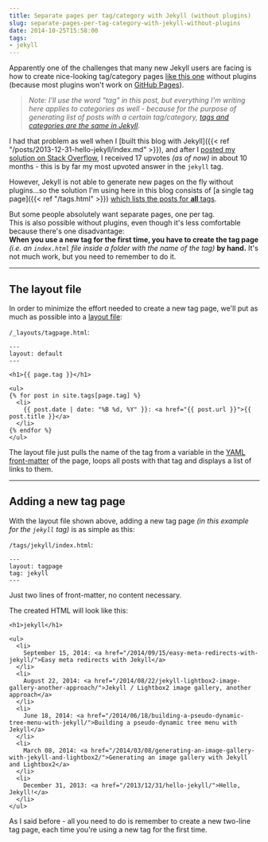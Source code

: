 ```yaml
---
title: Separate pages per tag/category with Jekyll (without plugins)
slug: separate-pages-per-tag-category-with-jekyll-without-plugins
date: 2014-10-25T15:58:00
tags:
- jekyll
---
```


Apparently one of the challenges that many new Jekyll users are facing is how to create nice-looking tag/category pages [like this one](/tags) without plugins (because most plugins won't work on [GitHub Pages](https://pages.github.com/)).

> *Note: I'll use the word "tag" in this post, but everything I'm writing here applies to categories as well - because for the purpose of generating list of posts with a certain tag/category, [tags and categories are the same in Jekyll](http://stackoverflow.com/q/8675841/6884).*

I had that problem as well when I [built this blog with Jekyll]({{< ref "/posts/2013-12-31-hello-jekyll/index.md" >}}), and after I [posted my solution on Stack Overflow](http://stackoverflow.com/a/21002505/6884), I received 17 upvotes *(as of now)* in about 10 months - this is by far my most upvoted answer in the `jekyll` tag.

However, Jekyll is not able to generate new pages on the fly without plugins...so the solution I'm using here in this blog consists of [a single tag page]({{< ref "/tags.html" >}}) [which lists the posts for **all** tags](https://github.com/christianspecht/blog/blob/39138d396bdcec5abc8248dfee9c431277d0148c/src/tags/index.html).

But some people absolutely want separate pages, one per tag.  
This is also possible without plugins, even though it's less comfortable because there's one disadvantage:  
**When you use a new tag for the first time, you have to create the tag page** *(i.e. an `index.html` file inside a folder with the name of the tag)* **by hand.** It's not much work, but you need to remember to do it.

---

## The layout file

In order to minimize the effort needed to create a new tag page, we'll put as much as possible into a [layout file](http://jekyllrb.com/docs/frontmatter/#predefined-global-variables):

`/_layouts/tagpage.html`:

    ---
    layout: default
    ---

    <h1>{{ page.tag }}</h1>

    <ul>
    {% for post in site.tags[page.tag] %}
      <li>
        {{ post.date | date: "%B %d, %Y" }}: <a href="{{ post.url }}">{{ post.title }}</a>
      </li>
    {% endfor %}
    </ul>

The layout file just pulls the name of the tag from a variable in the [YAML front-matter](http://jekyllrb.com/docs/frontmatter/) of the page, loops all posts with that tag and displays a list of links to them.

---

## Adding a new tag page

With the layout file shown above, adding a new tag page *(in this example for the `jekyll` tag)* is as simple as this:

`/tags/jekyll/index.html`:

    ---
    layout: tagpage
    tag: jekyll
    ---
    
Just two lines of front-matter, no content necessary.

The created HTML will look like this:

    <h1>jekyll</h1>

    <ul>
      <li>
        September 15, 2014: <a href="/2014/09/15/easy-meta-redirects-with-jekyll/">Easy meta redirects with Jekyll</a>
      </li>
      <li>
        August 22, 2014: <a href="/2014/08/22/jekyll-lightbox2-image-gallery-another-approach/">Jekyll / Lightbox2 image gallery, another approach</a>
      </li>
      <li>
        June 18, 2014: <a href="/2014/06/18/building-a-pseudo-dynamic-tree-menu-with-jekyll/">Building a pseudo-dynamic tree menu with Jekyll</a>
      </li>
      <li>
        March 08, 2014: <a href="/2014/03/08/generating-an-image-gallery-with-jekyll-and-lightbox2/">Generating an image gallery with Jekyll and Lightbox2</a>
      </li>
      <li>
        December 31, 2013: <a href="/2013/12/31/hello-jekyll/">Hello, Jekyll!</a>
      </li>
    </ul>

As I said before - all you need to do is remember to create a new two-line tag page, each time you're using a new tag for the first time.
